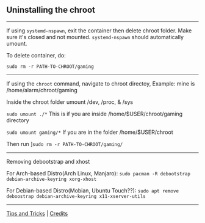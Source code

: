 ## Uninstalling the chroot

--------

If using `systemd-nspawn`, exit the container then delete chroot folder. Make sure it's closed and not mounted. `systemd-nspawn` should automatically umount.

To delete container, do:

```
sudo rm -r PATH-TO-CHROOT/gaming
``` 

-----

If using the `chroot` command, navigate to chroot directoy, Example: mine is /home/alarm/chroot/gaming

Inside the chroot folder umount /dev, /proc, & /sys

`sudo umount ./*`  This is if you are inside /home/$USER/chroot/gaming directory

`sudo umount gaming/*`  If you are in the folder /home/$USER/chroot 

Then run ]`sudo rm -r PATH-TO-CHROOT/gaming/`

------

Removing debootstrap and xhost

For Arch-based Distro(Arch Linux, Manjaro): `sudo pacman -R debootstrap debian-archive-keyring xorg-xhost`

For Debian-based Distro(Mobian, Ubuntu Touch??): `sudo apt remove deboostrap debian-archive-keyring x11-xserver-utils`

---------

[Tips and Tricks](Docs/tips.md) | [Credits](Docs/credits.md)


